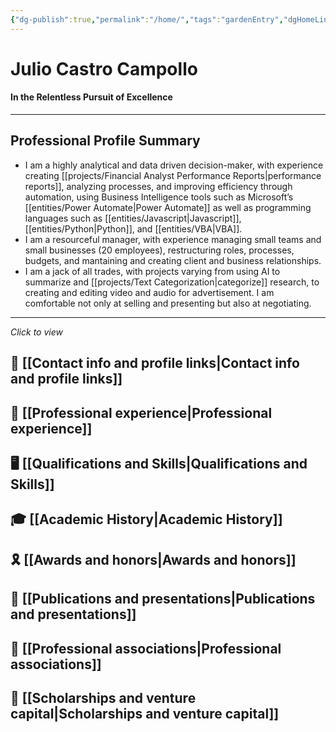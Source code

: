 ```yaml
---
{"dg-publish":true,"permalink":"/home/","tags":"gardenEntry","dgHomeLink":true,"dgPassFrontmatter":false}
---
```



# Julio Castro Campollo
#### **In the Relentless Pursuit of Excellence**

---
## Professional Profile Summary
- I am a highly analytical and data driven decision-maker, with experience creating [[projects/Financial Analyst Performance Reports|performance reports]], analyzing processes, and improving efficiency through automation, using Business Intelligence tools such as Microsoft’s [[entities/Power Automate|Power Automate]] as well as programming languages such as [[entities/Javascript|Javascript]], [[entities/Python|Python]], and [[entities/VBA|VBA]].
- I am a resourceful manager, with experience managing small teams and small businesses (20 employees), restructuring roles, processes, budgets, and mantaining and creating client and business relationships.
- I am a jack of all trades, with projects varying from using AI to summarize and [[projects/Text Categorization|categorize]] research, to creating and editing video and audio for advertisement. I am comfortable not only at selling and presenting but also at negotiating. 
---

*Click to view*
## 📖 [[Contact info and profile links|Contact info and profile links]]
## 💼 [[Professional experience|Professional experience]]
## 🖥️ [[Qualifications and Skills|Qualifications and Skills]]
## 🎓 [[Academic History|Academic History]]
## 🎗️ [[Awards and honors|Awards and honors]]
## 📑 [[Publications and presentations|Publications and presentations]]
## 🥂 [[Professional associations|Professional associations]]
## 🏦 [[Scholarships and venture capital|Scholarships and venture capital]]


